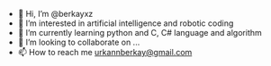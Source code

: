 - 👋 Hi, I’m @berkayxz
- 👀 I’m interested in artificial intelligence and robotic coding
- 🌱 I’m currently learning python and C, C# language and algorithm
- 💞️ I’m looking to collaborate on ...
- 📫 How to reach me urkannberkay@gmail.com

<!---
berkayxz/berkayxz is a ✨ special ✨ repository because its `README.md` (this file) appears on your GitHub profile.
You can click the Preview link to take a look at your changes.
--->
